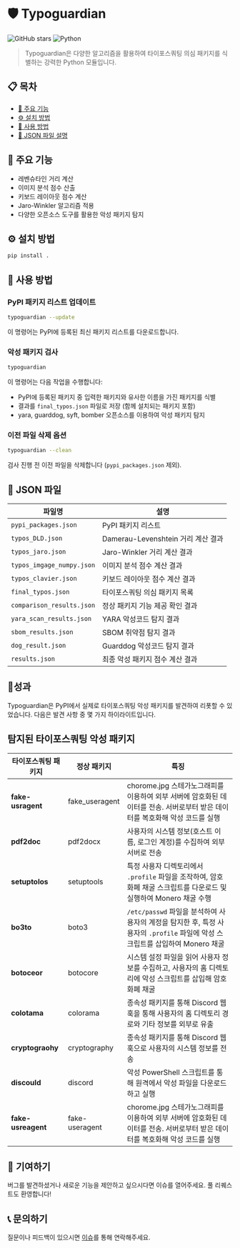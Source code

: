 # 🛡️ Typoguardian

![GitHub stars](https://img.shields.io/github/stars/Hyunddu/typoguardian?style=social)
![Python](https://img.shields.io/badge/Python-3.10%2B-blue)

> Typoguardian은 다양한 알고리즘을 활용하여 타이포스쿼팅 의심 패키지를 식별하는 강력한 Python 모듈입니다.

## 📋 목차
- [🚀 주요 기능](#주요-기능)
- [⚙️ 설치 방법](#설치-방법)
- [🔧 사용 방법](#사용-방법)
- [📁 JSON 파일 설명](#json-파일)

## 🚀 주요 기능

- 레벤슈타인 거리 계산
- 이미지 분석 점수 산출
- 키보드 레이아웃 점수 계산
- Jaro-Winkler 알고리즘 적용
- 다양한 오픈소스 도구를 활용한 악성 패키지 탐지

## ⚙️ 설치 방법

```bash
pip install .
```

## 🔧 사용 방법

### PyPI 패키지 리스트 업데이트

```bash
typoguardian --update
```

이 명령어는 PyPI에 등록된 최신 패키지 리스트를 다운로드합니다.

### 악성 패키지 검사

```bash
typoguardian
```

이 명령어는 다음 작업을 수행합니다:
- PyPI에 등록된 패키지 중 입력한 패키지와 유사한 이름을 가진 패키지를 식별
- 결과를 `final_typos.json` 파일로 저장 (함께 설치되는 패키지 포함)
- yara, guarddog, syft, bomber 오픈소스를 이용하여 악성 패키지 탐지

### 이전 파일 삭제 옵션

```bash
typoguardian --clean
```

검사 진행 전 이전 파일을 삭제합니다 (`pypi_packages.json` 제외).

## 📁 JSON 파일

| 파일명 | 설명 |
|--------|------|
| `pypi_packages.json` | PyPI 패키지 리스트 |
| `typos_DLD.json` | Damerau-Levenshtein 거리 계산 결과 |
| `typos_jaro.json` | Jaro-Winkler 거리 계산 결과 |
| `typos_imgage_numpy.json` | 이미지 분석 점수 계산 결과 |
| `typos_clavier.json` | 키보드 레이아웃 점수 계산 결과 |
| `final_typos.json` | 타이포스쿼팅 의심 패키지 목록 |
| `comparison_results.json` | 정상 패키지 기능 제공 확인 결과 |
| `yara_scan_results.json` | YARA 악성코드 탐지 결과 |
| `sbom_results.json` | SBOM 취약점 탐지 결과 |
| `dog_result.json` | Guarddog 악성코드 탐지 결과 |
| `results.json` | 최종 악성 패키지 점수 계산 결과 |

## 🥇성과
Typoguardian은 PyPI에서 실제로 타이포스쿼팅 악성 패키지를 발견하여 리폿할 수 있었습니다. 다음은 발견 사항 중 몇 가지 하이라이트입니다.
## 탐지된 타이포스쿼팅 악성 패키지
| 타이포스쿼팅 패키지 | 정상 패키지     | 특징 |
|--------------------|----------------|---------------------|
| **fake-usragent**   | fake_useragent | chorome.jpg 스테가노그래피를 이용하여 외부 서버에 암호화된 데이터를 전송. 서버로부터 받은 데이터를 복호화해 악성 코드를 실행 |
| **pdf2doc**         | pdf2docx       | 사용자의 시스템 정보(호스트 이름, 로그인 계정)를 수집하여 외부 서버로 전송 |
| **setuptolos**      | setuptools     | 특정 사용자 디렉토리에서 `.profile` 파일을 조작하여, 암호화폐 채굴 스크립트를 다운로드 및 실행하여 Monero 채굴 수행 |
| **bo3to**           | boto3          | `/etc/passwd` 파일을 분석하여 사용자의 계정을 탐지한 후, 특정 사용자의 `.profile` 파일에 악성 스크립트를 삽입하여 Monero 채굴 |
| **botoceor**        | botocore       | 시스템 설정 파일을 읽어 사용자 정보를 수집하고, 사용자의 홈 디렉토리에 악성 스크립트를 삽입해 암호화폐 채굴 |
| **colotama**        | colorama       | 종속성 패키지를 통해 Discord 웹훅을 통해 사용자의 홈 디렉토리 경로와 기타 정보를 외부로 유출 |
| **cryptograohy**    | cryptography   | 종속성 패키지를 통해 Discord 웹훅으로 사용자의 시스템 정보를 전송 |
| **discould**        | discord        | 악성 PowerShell 스크립트를 통해 원격에서 악성 파일을 다운로드하고 실행 |
| **fake-usreagent**  | fake-useragent | chorome.jpg 스테가노그래피를 이용하여 외부 서버에 암호화된 데이터를 전송. 서버로부터 받은 데이터를 복호화해 악성 코드를 실행 |

## 🤝 기여하기

버그를 발견하셨거나 새로운 기능을 제안하고 싶으시다면 이슈를 열어주세요. 풀 리퀘스트도 환영합니다!

## 📞 문의하기

질문이나 피드백이 있으시면 [이슈](https://github.com/Hyunddu/typoguardian/issues)를 통해 연락해주세요.
